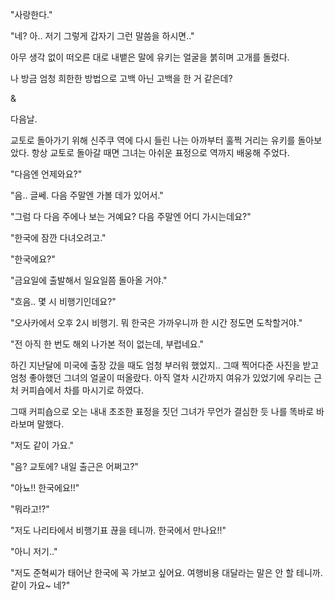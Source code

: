 "사랑한다."

"네? 아.. 저기 그렇게 갑자기 그런 말씀을 하시면.."

아무 생각 없이 떠오른 대로 내뱉은 말에 유키는 얼굴을 붉히며 고개를 돌렸다.

나 방금 엄청 희한한 방법으로 고백 아닌 고백을 한 거 같은데?

&

다음날.

교토로 돌아가기 위해 신주쿠 역에 다시 들린 나는 아까부터 훌쩍 거리는 유키를 돌아보았다. 항상 교토로 돌아갈 때면 그녀는 아쉬운 표정으로 역까지 배웅해 주었다.

"다음엔 언제와요?"

"음.. 글쎄. 다음 주말엔 가볼 데가 있어서."

"그럼 다 다음 주에나 보는 거예요? 다음 주말엔 어디 가시는데요?"

"한국에 잠깐 다녀오려고."

"한국에요?"

"금요일에 출발해서 일요일쯤 돌아올 거야."

"흐음.. 몇 시 비행기인데요?"

"오사카에서 오후 2시 비행기. 뭐 한국은 가까우니까 한 시간 정도면 도착할거야."

"전 아직 한 번도 해외 나가본 적이 없는데, 부럽네요."

하긴 지난달에 미국에 출장 갔을 때도 엄청 부러워 했었지.. 그때 찍어다준 사진을 받고 엄청 좋아했던 그녀의 얼굴이 떠올랐다. 아직 열차 시간까지 여유가 있었기에 우리는 근처 커피숍에서 차를 마시기로 하였다.

그때 커피숍으로 오는 내내 초조한 표정을 짓던 그녀가 무언가 결심한 듯 나를 똑바로 바라보며 말했다.

"저도 같이 가요."

"음? 교토에? 내일 출근은 어쩌고?"

"아뇨!! 한국에요!!"

"뭐라고!?"

"저도 나리타에서 비행기표 끊을 테니까. 한국에서 만나요!!"

"아니 저기.."

"저도 준혁씨가 태어난 한국에 꼭 가보고 싶어요. 여행비용 대달라는 말은 안 할 테니까. 같이 가요~ 네?"